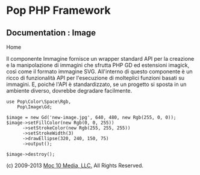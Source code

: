 Pop PHP Framework
=================

Documentation : Image
---------------------

Home

Il componente Immagine fornisce un wrapper standard API per la creazione
e la manipolazione di immagini che sfrutta PHP GD ed estensioni imagick,
così come il formato immagine SVG. All'interno di questo componente è un
ricco di funzionalità API per l'esecuzione di molteplici funzioni basati
su immagini. E, poiché l'API è standardizzato, se un progetto si sposta
in un ambiente diverso, dovrebbe degradare facilmente.

    use Pop\Color\Space\Rgb,
        Pop\Image\Gd;

    $image = new Gd('new-image.jpg', 640, 480, new Rgb(255, 0, 0));
    $image->setFillColor(new Rgb(0, 0, 255))
          ->setStrokeColor(new Rgb(255, 255, 255))
          ->setStrokeWidth(3)
          ->drawEllipse(320, 240, 150, 75)
          ->output();

    $image->destroy();

\(c) 2009-2013 [Moc 10 Media, LLC.](http://www.moc10media.com) All
Rights Reserved.
